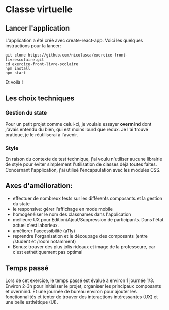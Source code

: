 # Classe virtuelle

## Lancer l'application

L'application a été créé avec create-react-app. Voici les quelques instructions pour la lancer:

```
git clone https://github.com/nicolasca/exercice-front-livrescolaire.git
cd exercice-front-livre-scolaire
npm install
npm start
```

Et voilà !

## Les choix techniques

### Gestion du state

Pour un petit projet comme celui-ci, je voulais essayer **overmind** dont j'avais entendu du bien, qui est moins lourd que redux. Je l'ai trouvé pratique, je le réutiliserai à l'avenir.

### Style

En raison du contexte de test technique, j'ai voulu n'utiliser aucune librairie de style pour éviter simplement l'utilisation de classes déjà toutes faites.  
Concernant l'application, j'ai utilisé l'encapsulation avec les modules CSS.

## Axes d'amélioration:

- effectuer de nombreux tests sur les différents composants et la gestion du state
- le responsive: gérer l'affichage en mode mobile
- homogénéiser le nom des classnames dans l'application
- meilleure UX pour Edition/Ajout/Suppression de participants. Dans l'état actuel c'est laborieux.
- améliorer l'accessibilité (a11y)
- reprendre l'organisation et le découpage des composants (entre /student et /room notamment)
- Bonus: trouver des plus jolis rideaux et image de la professeure, car c'est esthétiquement pas optimal

## Temps passé

Lors de cet exercice, le temps passé est évalué à environ 1 journée 1/3.
Environ 2-3h pour initialiser le projet, organiser les principaux composants et overmind.
Et une journée de bureau environ pour ajouter les fonctionnalités et tenter de trouver des interactions intéressantes (UX) et une belle esthétique (UI).
